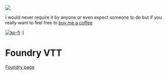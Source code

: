 ![](https://img.shields.io/badge/Foundry-v10-informational)

I would never require it by anyone or even expect someone to do but if you really want to feel free to [buy me a coffee](https://ko-fi.com/johanfk) 

[![ko-fi](https://ko-fi.com/img/githubbutton_sm.svg)](https://ko-fi.com/johanfk) :)


# Foundry VTT
[Foundry page](https://foundryvtt.com/packages/worldofdarkness)
